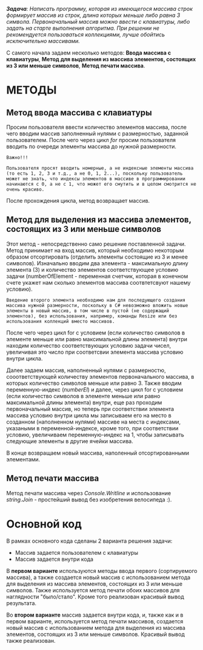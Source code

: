 ***Задача**: Написать программу, которая из имеющегося массива строк формирует массив из строк, длина которых меньше либо равна 3 символа. Первоначальный массив можно ввести с клавиатуры, либо задать на старте выполнения алгоритма. При решении не рекомендуется пользоваться коллекциями, лучше обойтись исключительно массивами.*

С самого начала задаем несколько методов: **Ввода массива с клавиатуры**, **Метод для выделения из массива элементов, состоящих из 3 или меньше символов**, **Метод печати массива**.

# МЕТОДЫ

## Метод ввода массива с клавиатуры
Просим пользователя ввести количество элементов массива, после чего вводим массив заполненный нулями с размерностью, заданной пользователем. После чего через цикл *for* просим пользователя вводить по очереди элементы массива до нужной размерности.

    Важно!!!

    Пользователя просят вводить номерные, а не индексные элементы массива (то есть 1, 2, 3 и т.д., а не 0, 1, 2...), поскольку пользователь может не знать, что индексы элементов в массиве в программировании начинаются с 0, а не с 1, что может его смутить и в целом смотрится не очень красиво.

После прохождения цикла, метод возвращает массив.

##  Метод для выделения из массива элементов, состоящих из 3 или меньше символов
Этот метод - непосредственно само решение поставленной задачи.
Метод принимает на вход массив, который необходимо некоторым образом отсортировать (отделить элементы состоящие из 3 и менее символов).
Изначально вводим два элемента - максимальную длину элемента (3) и количество элементов соответствующее условию задачи (numberOfElement - переменная счетчик, которая в конечном счете укажет нам сколько элементов массива соотвтетсвуют нашему условию).

    Введение второго элемента необходимо нам для последующего создания массива нужной размерности, поскольку в С# невозможно вложить новые элементы в новый массив, в том числе в пустой (не содержащий элементов), без использования, например, команды Resize или без использования коллекций вместо массивов.

После чего через цикл for с условием (если количество символов в элементе меньше или равно максимальной длины элемента) внутри находим количество соответствующих условию задачи чисел, увеличивая это число при соответсвии элемента массива условию внутри цикла.

Далее задаем массив, наполненный нулями с размерностю, сооответствующей количеству элементов первоначального массива, в которых количество символов меньше или равно 3.
Также вводим переменную-индекс (*numberEl*) и далее, через цикл for с условием (если количество символов в элементе меньше или равно максимальной длины элемента) внутри, еще раз проходим первоначальный массив, но теперь при соответствии элемента массива условию внутри цикла мы записываем его на место в созданном (наполненном нулями) массиве на места с индексами, указаными в переменной-индексе, кроме того, при соответствии условию, увеличиваем переменную-индекс на 1, чтобы записывать следующие элементы в другие ячейки массива.

В конце возвращаем новый массива, наполенный отсортированными элементами.

## Метод печати массива
Метод печати массива через *Console.Writline* и использование *string.Join* - простейший вывод без изобретения велосипеда :).

# Основной код
В рамках основного кода сделаны 2 варианта решения задачи:
* Массив задается пользователем с клавиатуры
* Массив задается внутри кода

В **первом варианте** используются методы ввода первого (сортируемого массива), а также создается новый массив с использованием метода для выделения из массива элементов, состоящих из 3 или меньше символов. Также используется метод печати обоих массивов для наглядности "было/стало".
Кроме того реализован красивый вывод результата.

Во **втором варианте** массив задается внутри кода, и, также как и в первом варианте, используется метод печати массивов,  создается новый массив с использованием метода для выделения из массива элементов, состоящих из 3 или меньше символов.
Красивый вывод также реализован.